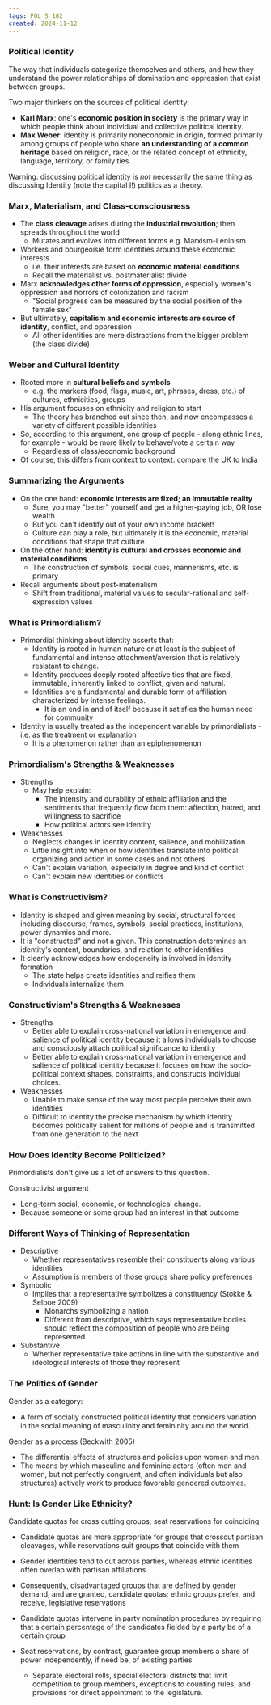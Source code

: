 ```yaml
---
tags: POL_S_102
created: 2024-11-12
---
```


### Political Identity

The way that individuals categorize themselves and others, and how they understand the power relationships of domination and oppression that exist between groups.

Two major thinkers on the sources of political identity:
- **Karl Marx**: one's **economic position in society** is the primary way in which people think about individual and collective political identity.
- **Max Weber**: identity is primarily noneconomic in origin, formed primarily among groups of people who share **an understanding of a common heritage** based on religion, race, or the related concept of ethnicity, language, territory, or family ties.

<u>Warning</u>: discussing political identity is *not* necessarily the same thing as discussing Identity (note the capital I!) politics as a theory.

### Marx, Materialism, and Class-consciousness

- The **class cleavage** arises during the **industrial revolution**; then spreads throughout the world
	- Mutates and evolves into different forms e.g. Marxism-Leninism
- Workers and bourgeoisie form identities around these economic interests
	- i.e. their interests are based on **economic material conditions**
	- Recall the materialist vs. postmaterialist divide
- Marx **acknowledges other forms of oppression**, especially women's oppression and horrors of colonization and racism
	- "Social progress can be measured by the social position of the female sex"
- But ultimately, **capitalism and economic interests are source of identity**, conflict, and oppression
	- All other identities are mere distractions from the bigger problem (the class divide)

### Weber and Cultural Identity

- Rooted more in **cultural beliefs and symbols**
	- e.g. the markers (food, flags, music, art, phrases, dress, etc.) of cultures, ethnicities, groups
- His argument focuses on ethnicity and religion to start
	- The theory has branched out since then, and now encompasses a variety of different possible identities
- So, according to this argument, one group of people - along ethnic lines, for example - would be more likely to behave/vote a certain way
	- Regardless of class/economic background
- Of course, this differs from context to context: compare the UK to India

### Summarizing the Arguments

- On the one hand: **economic interests are fixed; an immutable reality**
	- Sure, you may "better" yourself and get a higher-paying job, OR lose wealth
	- But you can't identify out of your own income bracket!
	- Culture can play a role, but ultimately it is the economic, material conditions that shape that culture
- On the other hand: **identity is cultural and crosses economic and material conditions**
	- The construction of symbols, social cues, mannerisms, etc. is primary
- Recall arguments about post-materialism
	- Shift from traditional, material values to secular-rational and self-expression values

### What is Primordialism?

- Primordial thinking about identity asserts that:
	- Identity is rooted in human nature or at least is the subject of fundamental and intense attachment/aversion that is relatively resistant to change.
	- Identity produces deeply rooted affective ties that are fixed, immutable, inherently linked to conflict, given and natural.
	- Identities are a fundamental and durable form of affiliation characterized by intense feelings.
		- It is an end in and of itself because it satisfies the human need for community
- Identity is usually treated as the independent variable by primordialists - i.e. as the treatment or explanation
	- It is a phenomenon rather than an epiphenomenon

### Primordialism's Strengths & Weaknesses

- Strengths
	- May help explain:
		- The intensity and durability of ethnic affiliation and the sentiments that frequently flow from them: affection, hatred, and willingness to sacrifice
		- How political actors see identity
- Weaknesses
	- Neglects changes in identity content, salience, and mobilization
	- Little insight into when or how identities translate into political organizing and action in some cases and not others
	- Can't explain variation, especially in degree and kind of conflict
	- Can't explain new identities or conflicts

### What is Constructivism?

- Identity is shaped and given meaning by social, structural forces including discourse, frames, symbols, social practices, institutions, power dynamics and more.
- It is "constructed" and not a given. This construction determines an identity's content, boundaries, and relation to other identities
- It clearly acknowledges how endogeneity is involved in identity formation
	- The state helps create identities and reifies them
	- Individuals internalize them

### Constructivism's Strengths & Weaknesses

- Strengths
	- Better able to explain cross-national variation in emergence and salience of political identity because it allows individuals to choose and consciously attach political significance to identity
	- Better able to explain cross-national variation in emergence and salience of political identity because it focuses on how the socio-political context shapes, constraints, and constructs individual choices.
- Weaknesses
	- Unable to make sense of the way most people perceive their own identities
	- Difficult to identity the precise mechanism by which identity becomes politically salient for millions of people and is transmitted from one generation to the next

### How Does Identity Become Politicized?

Primordialists don't give us a lot of answers to this question.

Constructivist argument
- Long-term social, economic, or technological change.
- Because someone or some group had an interest in that outcome

### Different Ways of Thinking of Representation

- Descriptive
	- Whether representatives resemble their constituents along various identities
	- Assumption is members of those groups share policy preferences
- Symbolic
	- Implies that a representative symbolizes a constituency (Stokke & Selboe 2009)
		- Monarchs symbolizing a nation
		- Different from descriptive, which says representative bodies should reflect the composition of people who are being represented
- Substantive
	- Whether representative take actions in line with the substantive and ideological interests of those they represent

### The Politics of Gender

Gender as a category:
- A form of socially constructed political identity that considers variation in the social meaning of masculinity and femininity around the world.

Gender as a process (Beckwith 2005)
- The differential effects of structures and policies upon women and men.
- The means by which masculine and feminine actors (often men and women, but not perfectly congruent, and often individuals but also structures) actively work to produce favorable gendered outcomes.

### Hunt: Is Gender Like Ethnicity?

Candidate quotas for cross cutting groups; seat reservations for coinciding
- Candidate quotas are more appropriate for groups that crosscut partisan cleavages, while reservations suit groups that coincide with them
- Gender identities tend to cut across parties, whereas ethnic identities often overlap with partisan affiliations
- Consequently, disadvantaged groups that are defined by gender demand, and are granted, candidate quotas; ethnic groups prefer, and receive, legislative reservations

- Candidate quotas intervene in party nomination procedures by requiring that a certain percentage of the candidates fielded by a party be of a certain group
- Seat reservations, by contrast, guarantee group members a share of power independently, if need be, of existing parties
	- Separate electoral rolls, special electoral districts that limit competition to group members, exceptions to counting rules, and provisions for direct appointment to the legislature.